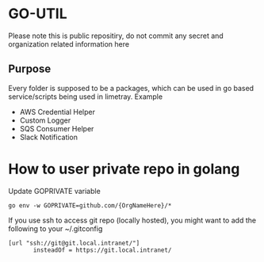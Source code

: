 # GO-UTIL

Please note this is public repositiry, do not commit any secret and organization related information here  

## Purpose

Every folder is supposed to be a packages, which can be used in go based service/scripts being used in limetray.
Example
 - AWS Credential Helper
 - Custom Logger
 - SQS Consumer Helper
 - Slack Notification


# How to user private repo in golang


Update GOPRIVATE variable
```
go env -w GOPRIVATE=github.com/{OrgNameHere}/*
```
If you use ssh to access git repo (locally hosted), you might want to add the following to your ~/.gitconfig
```
[url "ssh://git@git.local.intranet/"]
       insteadOf = https://git.local.intranet/
```
